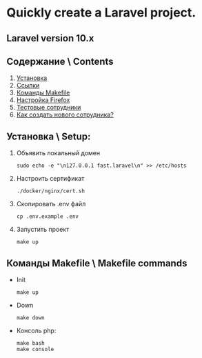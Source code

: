 
# Quickly create a Laravel project.

## Laravel version 10.x

## Содержание \ Contents

1. [Установка](#--setup)
2. [Ссылки](#--links)
3. [Команды Makefile](#-makefile--makefile-commands)
4. [Настройка Firefox](#-firefox--firefox-setup)
5. [Тестовые сотрудники](#---test-employees)
6. [Как создать нового сотрудника?](#-----how-create-new-employee)

## Установка \ Setup:
1. Объявить локальный домен
   ```
   sudo echo -e "\n127.0.0.1 fast.laravel\n" >> /etc/hosts
   ```
2. Настроить сертификат
   ```
   ./docker/nginx/cert.sh
   ```
3. Скопировать .env файл
   ```
   cp .env.example .env
   ```
4. Запустить проект
   ```
   make up
   ```
## Команды Makefile \ Makefile commands

- Init
  ```
  make up
  ```

- Down
  ```
  make down
  ```

- Консоль php:
  ```
  make bash
  make console
  ```
